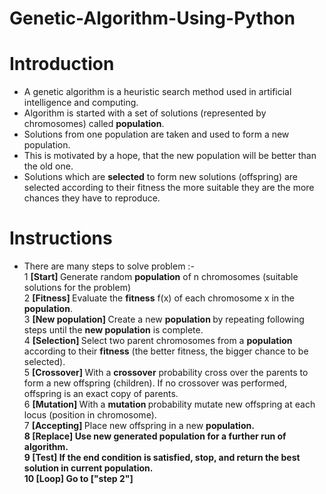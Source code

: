 # Genetic-Algorithm-Using-Python

# Introduction
  * A genetic algorithm is a heuristic search method used in artificial intelligence and computing. <br/>
  * Algorithm is started with a set of solutions (represented by chromosomes) called <b>population</b>. <br/>
  * Solutions from one population are taken and used to form a new population.<br/> 
  * This is motivated by a hope, that the new population will be better than the old one.<br/>
  * Solutions which are <b>selected</b> to form new solutions (offspring) are selected according to their fitness the more suitable they are the more chances they have to reproduce. 
  
  # Instructions
   * There are many steps to solve problem :- <br/>
     1 <b> [Start] </b> Generate random <b>population</b> of n chromosomes (suitable solutions for the problem) <br/>
     2 <b> [Fitness] </b> Evaluate the <b>fitness</b> f(x) of each chromosome x in the <b>population</b>.<br/>
     3 <b> [New population] </b> Create a new <b>population </b>by repeating following steps until the <b>new population</b> is complete. <br>
     4 <b> [Selection] </b> Select two parent chromosomes from a <b>population </b> according to their <b>fitness</b> (the better fitness, the bigger chance to be selected).<br/>
     5 <b> [Crossover] </b> With a <b>crossover</b> probability cross over the parents to form a new offspring (children). If no crossover was performed, offspring is an exact copy of parents. </br>
     6 <b> [Mutation] </b> With a <b>mutation </b>probability mutate new offspring at each locus (position in chromosome).<br/>
     7 <b> [Accepting] </b> Place new offspring in a new <b>population.</br> 
     8 <b> [Replace] </b> Use new generated <b>population</b> for a further run of algorithm.<br/>
     9 <b> [Test] </b> If the end condition is satisfied, stop, and return the best solution in current <b>population.</b><br/>
     10 <b> [Loop] </b> Go to <b>["step 2"]</b><br/> 
  
  
